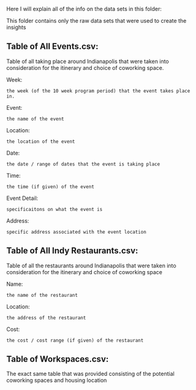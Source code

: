 Here I will explain all of the info on the data sets in this folder:

This folder contains only the raw data sets that were used to create the insights
 
 
## Table of All Events.csv:

  Table of all taking place around Indianapolis that were taken into consideration for the itinerary and choice of coworking space.
  
  Week:
  
    the week (of the 10 week program period) that the event takes place in.
    
  Event:
  
    the name of the event
    
  Location:
  
    the location of the event
    
  Date:
  
    the date / range of dates that the event is taking place
    
  Time:
  
    the time (if given) of the event
    
  Event Detail:
  
    specificaitons on what the event is
    
  Address:
  
    specific address associated with the event location



## Table of All Indy Restaurants.csv:

  Table of all the restaurants around Indianapolis that were taken into consideration for the itinerary and choice of coworking space
  
  Name:
  
    the name of the restaurant
    
  Location:
  
    the address of the restaurant
    
  Cost:
  
    the cost / cost range (if given) of the restaurant
    
    
    
## Table of Workspaces.csv:

  The exact same table that was provided consisting of the potential coworking spaces and housing location

